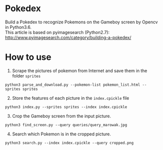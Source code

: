 # Pokedex
Build a Pokedex to recognize Pokemons on the Gameboy screen by Opencv in Python3.6.    
This article is based on pyimagesearch (Python2.7):     
http://www.pyimagesearch.com/category/building-a-pokedex/

# How to use

1. Scrape the pictures of pokemon from Internet and save them in the folder `sprites`
```
python3 parse_and_download.py --pokemon-list pokemon_list.html --sprites sprites
```

2. Store the features of each picture in the `index.cpickle` file 
```
python3 index.py --sprites sprites --index index.cpickle
```

3. Crop the Gameboy screen from the input picture.
```
python3 find_screen.py --query queries/query_marowak.jpg
```

4. Search which Pokemon is in the cropped picture.
```
python3 search.py --index index.cpickle --query cropped.png
```
